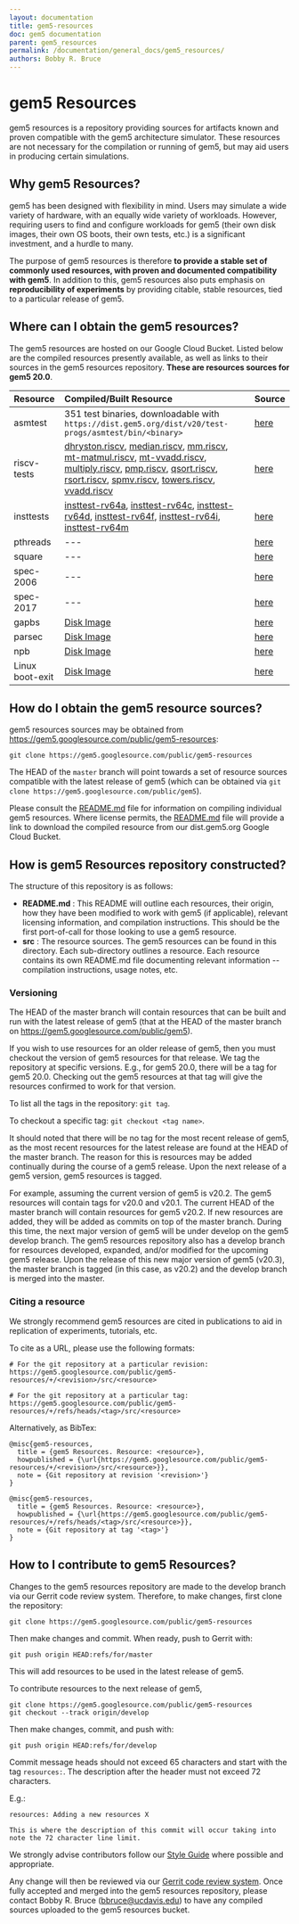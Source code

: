 ```yaml
---
layout: documentation
title: gem5-resources
doc: gem5 documentation
parent: gem5_resources
permalink: /documentation/general_docs/gem5_resources/
authors: Bobby R. Bruce
---
```


# gem5 Resources

gem5 resources is a repository providing sources for artifacts known and
proven compatible with the gem5 architecture simulator. These resources
are not necessary for the compilation or running of gem5, but may aid users
in producing certain simulations.

## Why gem5 Resources?

gem5 has been designed with flexibility in mind. Users may simulate a wide
variety of hardware, with an equally wide variety of workloads. However,
requiring users to find and configure workloads for gem5 (their own disk
images, their own OS boots, their own tests, etc.) is a significant
investment, and a hurdle to many.

The purpose of gem5 resources is therefore __to provide a stable set of
commonly used resources, with proven and documented compatibility with gem5__.
In addition to this, gem5 resources also puts emphasis on __reproducibility
of experiments__ by providing citable, stable resources, tied to a particular
release of gem5.

## Where can I obtain the gem5 resources?

The gem5 resources are hosted on our Google Cloud Bucket. Listed below are the
compiled resources presently available, as well as links to their sources in
the gem5 resources repository. **These are resources sources for gem5 20.0**.

|Resource |Compiled/Built Resource |Source |
|:--------|:-----------------------|:------|
|asmtest | 351 test binaries, downloadable with `https://dist.gem5.org/dist/v20/test-progs/asmtest/bin/<binary>` | [here](https://gem5.googlesource.com/public/gem5-resources/+/refs/heads/master/src/asmtest) |
|riscv-tests | [dhryston.riscv](http://dist.gem5.org/dist/v20/test-progs/riscv-tests/dhrystone.riscv), [median.riscv](http://dist.gem5.org/dist/v20/test-progs/riscv-tests/median.riscv), [mm.riscv](http://dist.gem5.org/dist/v20/test-progs/riscv-tests/mm.riscv), [mt-matmul.riscv](http://dist.gem5.org/dist/v20/test-progs/riscv-tests/mt-matmul.riscv), [mt-vvadd.riscv](http://dist.gem5.org/dist/v20/test-progs/riscv-tests/mt-vvadd.riscv), [multiply.riscv](http://dist.gem5.org/dist/v20/test-progs/riscv-tests/multiply.riscv), [pmp.riscv](http://dist.gem5.org/dist/v20/test-progs/riscv-tests/pmp.riscv), [qsort.riscv](http://dist.gem5.org/dist/v20/test-progs/riscv-tests/qsort.riscv), [rsort.riscv](http://dist.gem5.org/dist/v20/test-progs/riscv-tests/rsort.riscv), [spmv.riscv](http://dist.gem5.org/dist/v20/test-progs/riscv-tests/spmv.riscv), [towers.riscv](http://dist.gem5.org/dist/v20/test-progs/riscv-tests/towers.riscv), [vvadd.riscv](http://dist.gem5.org/dist/v20/test-progs/riscv-tests/vvadd.riscv) |[here](https://gem5.googlesource.com/public/gem5-resources/+/refs/heads/master/src/riscv-tests) | 
|insttests | [insttest-rv64a](http://dist.gem5.org/dist/v20/test-progs/insttest/bin/riscv/linux/insttest-rv64a), [insttest-rv64c](http://dist.gem5.org/dist/v20/test-progs/insttest/bin/riscv/linux/insttest-rv64c), [insttest-rv64d](http://dist.gem5.org/dist/v20/test-progs/insttest/bin/riscv/linux/insttest-rv64d), [insttest-rv64f](http://dist.gem5.org/dist/v20/test-progs/insttest/bin/riscv/linux/insttest-rv64f), [insttest-rv64i](http://dist.gem5.org/dist/v20/test-progs/insttest/bin/riscv/linux/insttest-rv64i), [insttest-rv64m](http://dist.gem5.org/dist/v20/test-progs/insttest/bin/riscv/linux/insttest-rv64m) | [here](https://gem5.googlesource.com/public/gem5-resources/+/refs/heads/master/src/insttest) |
|pthreads | --- | [here](https://gem5.googlesource.com/public/gem5-resources/+/refs/heads/master/src/pthreads) |
|square | --- | [here](https://gem5.googlesource.com/public/gem5-resources/+/refs/heads/master/src/square) |
|spec-2006 | --- | [here](https://gem5.googlesource.com/public/gem5-resources/+/refs/heads/master/src/spec-2017) |
|spec-2017 | --- | [here](https://gem5.googlesource.com/public/gem5-resources/+/refs/heads/master/src/spec-2006) |
|gapbs | [Disk Image](http://dist.gem5.org/dist/v20/images/x86/ubuntu-18-04/gapbs) | [here](https://gem5.googlesource.com/public/gem5-resources/+/refs/heads/master/src/gapbs) |
|parsec | [Disk Image](http://dist.gem5.org/dist/v20/images/x86/ubuntu-18-04/parsec) | [here](https://gem5.googlesource.com/public/gem5-resources/+/refs/heads/master/src/parsec) |
|npb | [Disk Image](http://dist.gem5.org/dist/v20/images/x86/ubuntu-18-04/npb) | [here](https://gem5.googlesource.com/public/gem5-resources/+/refs/heads/master/src/npb) |
|Linux boot-exit | [Disk Image](http://dist.gem5.org/v20/images/x86/ubuntu-18-04/boot-exit) |[here](https://gem5.googlesource.com/public/gem5-resources/+/refs/heads/master/src/boot-exit) |

## How do I obtain the gem5 resource sources?

gem5 resources sources may be obtained from
<https://gem5.googlesource.com/public/gem5-resources>:

```
git clone https://gem5.googlesource.com/public/gem5-resources
```

The HEAD of the `master` branch will point towards a set of resource sources
compatible with the latest release of gem5 (which can be obtained via
`git clone https://gem5.googlesource.com/public/gem5`).

Please consult the [README.md](
https://gem5.googlesource.com/public/gem5-resources/+/refs/heads/master/README.md)
file for information on compiling individual gem5 resources. Where license
permits, the [README.md](
https://gem5.googlesource.com/public/gem5-resources/+/refs/heads/master/README.md)
file will provide a link to download the compiled resource from our
dist.gem5.org Google Cloud Bucket.

## How is gem5 Resources repository constructed?

The structure of this repository is as follows:

* **README.md** : This README will outline each resources, their origin,
how they have been modified to work with gem5 (if applicable), relevant
licensing information, and compilation instructions. This should be the first
port-of-call for those looking to use a gem5 resource.
* **src** : The resource sources. The gem5 resources can be found in this
directory. Each sub-directory outlines a resource. Each resource contains its
own README.md file documenting relevant information -- compilation
instructions, usage notes, etc.

### Versioning

The HEAD of the master branch will contain resources that can be built and run
with the latest release of gem5 (that at the HEAD of the master branch on
<https://gem5.googlesource.com/public/gem5>).

If you wish to use resources for an older release of gem5, then you must
checkout the version of gem5 resources for that release. We tag the repository
at specific versions. E.g., for gem5 20.0, there will be a tag for gem5 20.0.
Checking out the gem5 resources at that tag will give the resources confirmed
to work for that version.

To list all the tags in the repository: `git tag`.

To checkout a specific tag: `git checkout <tag name>`.

It should noted that there will be no tag for the most recent release of gem5,
as the most recent resources for the latest release are found at the HEAD
of the master branch. The reason for this is resources may be added continually
during the course of a gem5 release. Upon the next release of a gem5 version,
gem5 resources is tagged.

For example, assuming the current version of gem5 is v20.2. The gem5 resources
will contain tags for v20.0 and v20.1. The current HEAD of the master branch
will contain resources for gem5 v20.2. If new resources are added, they will
be added as commits on top of the master branch. During this time, the next
major version of gem5 will be under develop on the gem5 develop branch. The
gem5 resources repository also has a develop branch for resources developed,
expanded, and/or modified for the upcoming gem5 release. Upon the release of
this new major version of gem5 (v20.3), the master branch is tagged (in this
case, as v20.2) and the develop branch is merged into the master.

### Citing a resource

We strongly recommend gem5 resources are cited in publications to aid in
replication of experiments, tutorials, etc.

To cite as a URL, please use the following formats:

```
# For the git repository at a particular revision:
https://gem5.googlesource.com/public/gem5-resources/+/<revision>/src/<resource>

# For the git repository at a particular tag:
https://gem5.googlesource.com/public/gem5-resources/+/refs/heads/<tag>/src/<resource>
```

Alternatively, as BibTex:

```
@misc{gem5-resources,
  title = {gem5 Resources. Resource: <resource>},
  howpublished = {\url{https://gem5.googlesource.com/public/gem5-resources/+/<revision>/src/<resource>}},
  note = {Git repository at revision '<revision>'}
}

@misc{gem5-resources,
  title = {gem5 Resources. Resource: <resource>},
  howpublished = {\url{https://gem5.googlesource.com/public/gem5-resources/+/refs/heads/<tag>/src/<resource>}},
  note = {Git repository at tag '<tag>'}
}
```

## How to I contribute to gem5 Resources?

Changes to the gem5 resources repository are made to the develop branch via our
Gerrit code review system. Therefore, to make changes, first clone the
repository:

```
git clone https://gem5.googlesource.com/public/gem5-resources
```

Then make changes and commit. When ready, push to Gerrit with:

```
git push origin HEAD:refs/for/master
```

This will add resources to be used in the latest release of gem5.

To contribute resources to the next release of gem5,
```
git clone https://gem5.googlesource.com/public/gem5-resources
git checkout --track origin/develop
```

Then make changes, commit, and push with:

```
git push origin HEAD:refs/for/develop
```

Commit message heads should not exceed 65 characters and start with the tag
`resources:`. The description after the header must not exceed 72 characters.

E.g.:

```
resources: Adding a new resources X

This is where the description of this commit will occur taking into
note the 72 character line limit.
```

We strongly advise contributors follow our [Style Guide](
/documentation/general_docs/development/coding_style/) where
possible and appropriate.

Any change will then be reviewed via our [Gerrit code review system](
https://gem5-review.googlesource.com). Once fully accepted and merged into
the gem5 resources repository, please contact Bobby R. Bruce
([bbruce@ucdavis.edu](mailto:bbruce@ucdavis.edu)) to have any compiled sources
uploaded to the gem5 resources bucket.
